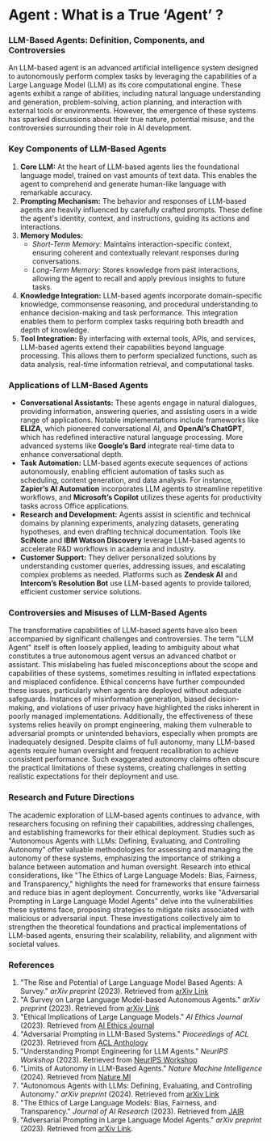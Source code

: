 # Agent : What is a True ‘Agent’ ?

### **LLM-Based Agents: Definition, Components, and Controversies**

An LLM-based agent is an advanced artificial intelligence system designed to autonomously perform complex tasks by leveraging the capabilities of a Large Language Model (LLM) as its core computational engine. These agents exhibit a range of abilities, including natural language understanding and generation, problem-solving, action planning, and interaction with external tools or environments. However, the emergence of these systems has sparked discussions about their true nature, potential misuse, and the controversies surrounding their role in AI development.

### **Key Components of LLM-Based Agents**

1. **Core LLM:**
At the heart of LLM-based agents lies the foundational language model, trained on vast amounts of text data. This enables the agent to comprehend and generate human-like language with remarkable accuracy.
2. **Prompting Mechanism:**
The behavior and responses of LLM-based agents are heavily influenced by carefully crafted prompts. These define the agent's identity, context, and instructions, guiding its actions and interactions.
3. **Memory Modules:**
    - *Short-Term Memory:* Maintains interaction-specific context, ensuring coherent and contextually relevant responses during conversations.
    - *Long-Term Memory:* Stores knowledge from past interactions, allowing the agent to recall and apply previous insights to future tasks.
4. **Knowledge Integration:**
LLM-based agents incorporate domain-specific knowledge, commonsense reasoning, and procedural understanding to enhance decision-making and task performance. This integration enables them to perform complex tasks requiring both breadth and depth of knowledge.
5. **Tool Integration:**
By interfacing with external tools, APIs, and services, LLM-based agents extend their capabilities beyond language processing. This allows them to perform specialized functions, such as data analysis, real-time information retrieval, and computational tasks.

### **Applications of LLM-Based Agents**

- **Conversational Assistants:**
These agents engage in natural dialogues, providing information, answering queries, and assisting users in a wide range of applications. Notable implementations include frameworks like **ELIZA**, which pioneered conversational AI, and **OpenAI’s ChatGPT**, which has redefined interactive natural language processing. More advanced systems like **Google’s Bard** integrate real-time data to enhance conversational depth.
- **Task Automation:**
LLM-based agents execute sequences of actions autonomously, enabling efficient automation of tasks such as scheduling, content generation, and data analysis. For instance, **Zapier’s AI Automation** incorporates LLM agents to streamline repetitive workflows, and **Microsoft’s Copilot** utilizes these agents for productivity tasks across Office applications.
- **Research and Development:**
Agents assist in scientific and technical domains by planning experiments, analyzing datasets, generating hypotheses, and even drafting technical documentation. Tools like **SciNote** and **IBM Watson Discovery** leverage LLM-based agents to accelerate R&D workflows in academia and industry.
- **Customer Support:**
They deliver personalized solutions by understanding customer queries, addressing issues, and escalating complex problems as needed. Platforms such as **Zendesk AI** and **Intercom’s Resolution Bot** use LLM-based agents to provide tailored, efficient customer service solutions.

### **Controversies and Misuses of LLM-Based Agents**

The transformative capabilities of LLM-based agents have also been accompanied by significant challenges and controversies. The term "LLM Agent" itself is often loosely applied, leading to ambiguity about what constitutes a true autonomous agent versus an advanced chatbot or assistant. This mislabeling has fueled misconceptions about the scope and capabilities of these systems, sometimes resulting in inflated expectations and misplaced confidence. Ethical concerns have further compounded these issues, particularly when agents are deployed without adequate safeguards. Instances of misinformation generation, biased decision-making, and violations of user privacy have highlighted the risks inherent in poorly managed implementations. Additionally, the effectiveness of these systems relies heavily on prompt engineering, making them vulnerable to adversarial prompts or unintended behaviors, especially when prompts are inadequately designed. Despite claims of full autonomy, many LLM-based agents require human oversight and frequent recalibration to achieve consistent performance. Such exaggerated autonomy claims often obscure the practical limitations of these systems, creating challenges in setting realistic expectations for their deployment and use.

### **Research and Future Directions**

The academic exploration of LLM-based agents continues to advance, with researchers focusing on refining their capabilities, addressing challenges, and establishing frameworks for their ethical deployment. Studies such as "Autonomous Agents with LLMs: Defining, Evaluating, and Controlling Autonomy" offer valuable methodologies for assessing and managing the autonomy of these systems, emphasizing the importance of striking a balance between automation and human oversight. Research into ethical considerations, like "The Ethics of Large Language Models: Bias, Fairness, and Transparency," highlights the need for frameworks that ensure fairness and reduce bias in agent deployment. Concurrently, works like "Adversarial Prompting in Large Language Model Agents" delve into the vulnerabilities these systems face, proposing strategies to mitigate risks associated with malicious or adversarial input. These investigations collectively aim to strengthen the theoretical foundations and practical implementations of LLM-based agents, ensuring their scalability, reliability, and alignment with societal values.

### **References**

1. "The Rise and Potential of Large Language Model Based Agents: A Survey." *arXiv preprint* (2023). Retrieved from [arXiv Link](https://arxiv.org/abs/2309.07864)
2. "A Survey on Large Language Model-based Autonomous Agents." *arXiv preprint* (2023). Retrieved from [arXiv Link](https://arxiv.org/abs/2308.11432)
3. "Ethical Implications of Large Language Models." *AI Ethics Journal* (2023). Retrieved from [AI Ethics Journal](https://www.aiethicsjournal.org/ethical-implications-llms)
4. "Adversarial Prompting in LLM-Based Systems." *Proceedings of ACL* (2023). Retrieved from [ACL Anthology](https://aclanthology.org/adversarial-prompting-2023/)
5. "Understanding Prompt Engineering for LLM Agents." *NeurIPS Workshop* (2023). Retrieved from [NeurIPS Workshop](https://neurips.cc/prompt-engineering-2023/)
6. "Limits of Autonomy in LLM-Based Agents." *Nature Machine Intelligence* (2024). Retrieved from [Nature MI](https://www.nature.com/articles/limits-autonomy-llm-2024)
7. "Autonomous Agents with LLMs: Defining, Evaluating, and Controlling Autonomy." *arXiv preprint* (2024). Retrieved from [arXiv Link](https://arxiv.org/abs/2401.03429)
8. "The Ethics of Large Language Models: Bias, Fairness, and Transparency." *Journal of AI Research* (2023). Retrieved from [JAIR](https://www.jair.org/ethics-llm)
9. "Adversarial Prompting in Large Language Model Agents." *arXiv preprint* (2023). Retrieved from [arXiv Link](https://arxiv.org/abs/2305.11234).